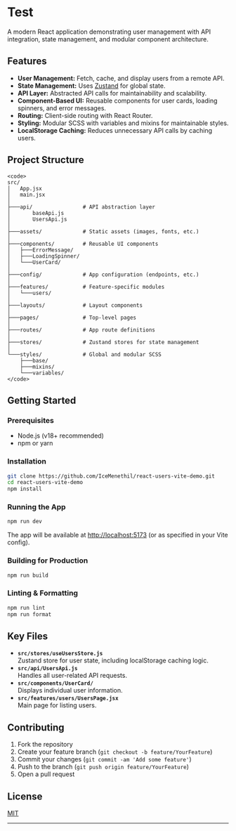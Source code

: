 # Test

A modern React application demonstrating user management with API integration, state management, and modular component architecture.

## Features

- **User Management:** Fetch, cache, and display users from a remote API.
- **State Management:** Uses [Zustand](https://zustand-demo.pmnd.rs/) for global state.
- **API Layer:** Abstracted API calls for maintainability and scalability.
- **Component-Based UI:** Reusable components for user cards, loading spinners, and error messages.
- **Routing:** Client-side routing with React Router.
- **Styling:** Modular SCSS with variables and mixins for maintainable styles.
- **LocalStorage Caching:** Reduces unnecessary API calls by caching users.

## Project Structure

```
<code>
src/
│   App.jsx
│   main.jsx
│
├───api/                # API abstraction layer
│       baseApi.js
│       UsersApi.js
│
├───assets/             # Static assets (images, fonts, etc.)
│
├───components/         # Reusable UI components
│   ├───ErrorMessage/
│   ├───LoadingSpinner/
│   └───UserCard/
│
├───config/             # App configuration (endpoints, etc.)
│
├───features/           # Feature-specific modules
│   └───users/
│
├───layouts/            # Layout components
│
├───pages/              # Top-level pages
│
├───routes/             # App route definitions
│
├───stores/             # Zustand stores for state management
│
└───styles/             # Global and modular SCSS
    ├───base/
    ├───mixins/
    └───variables/
</code>
```

## Getting Started

### Prerequisites

- Node.js (v18+ recommended)
- npm or yarn

### Installation

```bash
git clone https://github.com/IceMenethil/react-users-vite-demo.git
cd react-users-vite-demo
npm install
```

### Running the App

```bash
npm run dev
```

The app will be available at [http://localhost:5173](http://localhost:5173) (or as specified in your Vite config).

### Building for Production

```bash
npm run build
```

### Linting & Formatting

```bash
npm run lint
npm run format
```

## Key Files

- **`src/stores/useUsersStore.js`**  
  Zustand store for user state, including localStorage caching logic.
- **`src/api/UsersApi.js`**  
  Handles all user-related API requests.
- **`src/components/UserCard/`**  
  Displays individual user information.
- **`src/features/users/UsersPage.jsx`**  
  Main page for listing users.

## Contributing

1. Fork the repository
2. Create your feature branch (`git checkout -b feature/YourFeature`)
3. Commit your changes (`git commit -am 'Add some feature'`)
4. Push to the branch (`git push origin feature/YourFeature`)
5. Open a pull request

## License

[MIT](LICENSE)

---
